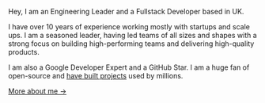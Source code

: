 Hey, I am an Engineering Leader and a Fullstack Developer based in UK.

I have over 10 years of experience working mostly with startups and scale ups. I am a seasoned leader, having led teams of all sizes and shapes with a strong focus on building high-performing teams and delivering high-quality products.

I am also a Google Developer Expert and a GitHub Star. I am a huge fan of open-source and [have built projects](https://github.com/kamranahmedse?tab=repositories&q=&type=source&language=&sort=stargazers) used by millions.

[More about me &rarr;](https://kamranahmed.info)
